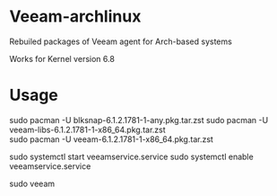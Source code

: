 # Veeam-archlinux
Rebuiled packages of Veeam agent for Arch-based systems

Works for Kernel version 6.8

# Usage

sudo pacman -U blksnap-6.1.2.1781-1-any.pkg.tar.zst
sudo pacman -U veeam-libs-6.1.2.1781-1-x86_64.pkg.tar.zst  
sudo pacman -U veeam-6.1.2.1781-1-x86_64.pkg.tar.zst

sudo systemctl start veeamservice.service
sudo systemctl enable veeamservice.service

sudo veeam
